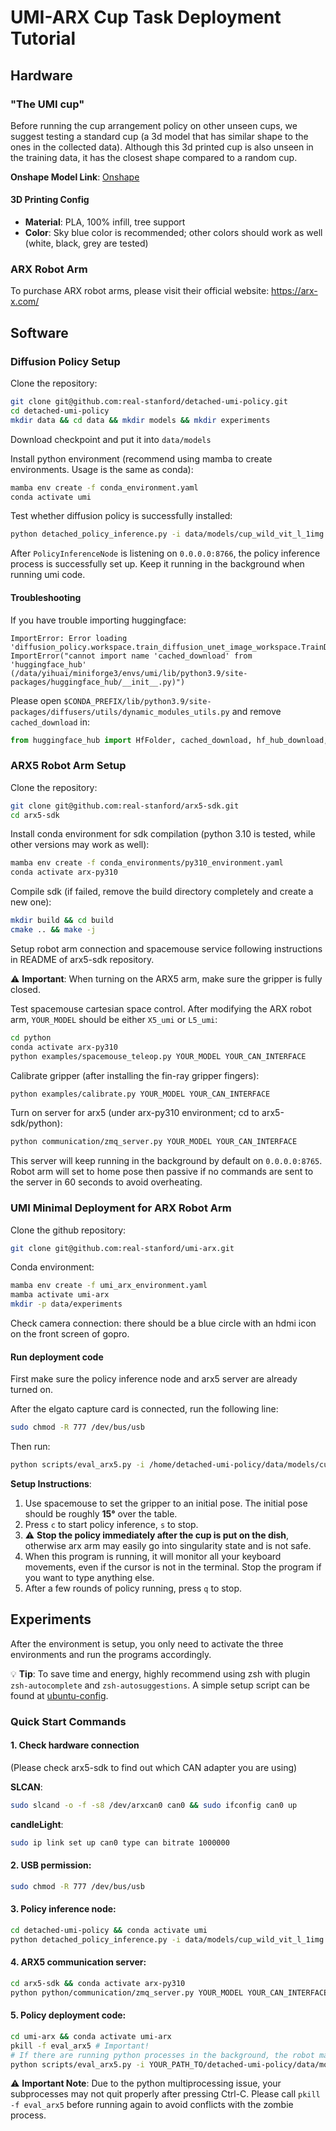 # UMI-ARX Cup Task Deployment Tutorial

## Hardware

### "The UMI cup"

Before running the cup arrangement policy on other unseen cups, we suggest testing a standard cup (a 3d model that has similar shape to the ones in the collected data). Although this 3d printed cup is also unseen in the training data, it has the closest shape compared to a random cup.

**Onshape Model Link**: [Onshape](https://cad.onshape.com/documents/...)

#### 3D Printing Config
- **Material**: PLA, 100% infill, tree support
- **Color**: Sky blue color is recommended; other colors should work as well (white, black, grey are tested)

### ARX Robot Arm
To purchase ARX robot arms, please visit their official website: https://arx-x.com/

## Software

### Diffusion Policy Setup

Clone the repository:
```bash
git clone git@github.com:real-stanford/detached-umi-policy.git
cd detached-umi-policy
mkdir data && cd data && mkdir models && mkdir experiments
```

Download checkpoint and put it into `data/models`

Install python environment (recommend using mamba to create environments. Usage is the same as conda):
```bash
mamba env create -f conda_environment.yaml
conda activate umi
```

Test whether diffusion policy is successfully installed:
```bash
python detached_policy_inference.py -i data/models/cup_wild_vit_l_1img.ckpt
```

After `PolicyInferenceNode` is listening on `0.0.0.0:8766`, the policy inference process is successfully set up. Keep it running in the background when running umi code.

#### Troubleshooting
If you have trouble importing huggingface:
```
ImportError: Error loading 'diffusion_policy.workspace.train_diffusion_unet_image_workspace.TrainDiffusionUnetImageWorkspace':
ImportError("cannot import name 'cached_download' from 'huggingface_hub' (/data/yihuai/miniforge3/envs/umi/lib/python3.9/site-packages/huggingface_hub/__init__.py)")
```

Please open `$CONDA_PREFIX/lib/python3.9/site-packages/diffusers/utils/dynamic_modules_utils.py` and remove `cached_download` in:
```python
from huggingface_hub import HfFolder, cached_download, hf_hub_download, model_info
```

### ARX5 Robot Arm Setup

Clone the repository:
```bash
git clone git@github.com:real-stanford/arx5-sdk.git
cd arx5-sdk
```

Install conda environment for sdk compilation (python 3.10 is tested, while other versions may work as well):
```bash
mamba env create -f conda_environments/py310_environment.yaml
conda activate arx-py310
```

Compile sdk (if failed, remove the build directory completely and create a new one):
```bash
mkdir build && cd build
cmake .. && make -j
```

Setup robot arm connection and spacemouse service following instructions in README of arx5-sdk repository.

⚠️ **Important**: When turning on the ARX5 arm, make sure the gripper is fully closed.

Test spacemouse cartesian space control. After modifying the ARX robot arm, `YOUR_MODEL` should be either `X5_umi` or `L5_umi`:
```bash
cd python
conda activate arx-py310
python examples/spacemouse_teleop.py YOUR_MODEL YOUR_CAN_INTERFACE
```

Calibrate gripper (after installing the fin-ray gripper fingers):
```bash
python examples/calibrate.py YOUR_MODEL YOUR_CAN_INTERFACE
```

Turn on server for arx5 (under arx-py310 environment; cd to arx5-sdk/python):
```bash
python communication/zmq_server.py YOUR_MODEL YOUR_CAN_INTERFACE
```

This server will keep running in the background by default on `0.0.0.0:8765`. Robot arm will set to home pose then passive if no commands are sent to the server in 60 seconds to avoid overheating.

### UMI Minimal Deployment for ARX Robot Arm

Clone the github repository:
```bash
git clone git@github.com:real-stanford/umi-arx.git
```

Conda environment:
```bash
mamba env create -f umi_arx_environment.yaml
mamba activate umi-arx
mkdir -p data/experiments
```

Check camera connection: there should be a blue circle with an hdmi icon on the front screen of gopro.

#### Run deployment code

First make sure the policy inference node and arx5 server are already turned on.

After the elgato capture card is connected, run the following line:
```bash
sudo chmod -R 777 /dev/bus/usb
```

Then run:
```bash
python scripts/eval_arx5.py -i /home/detached-umi-policy/data/models/cup_wild_vit_l_1img.ckpt -o data/experiments/DATE --no_mirror
```

**Setup Instructions**:
1. Use spacemouse to set the gripper to an initial pose. The initial pose should be roughly **15°** over the table.
2. Press `c` to start policy inference, `s` to stop. 
3. ⚠️ **Stop the policy immediately after the cup is put on the dish**, otherwise arx arm may easily go into singularity state and is not safe.
4. When this program is running, it will monitor all your keyboard movements, even if the cursor is not in the terminal. Stop the program if you want to type anything else.
5. After a few rounds of policy running, press `q` to stop.

## Experiments

After the environment is setup, you only need to activate the three environments and run the programs accordingly.

💡 **Tip**: To save time and energy, highly recommend using zsh with plugin `zsh-autocomplete` and `zsh-autosuggestions`. A simple setup script can be found at [ubuntu-config](https://github.com/yihuai-gao/ubuntu-config).

### Quick Start Commands

#### 1. Check hardware connection
(Please check arx5-sdk to find out which CAN adapter you are using)

**SLCAN**:
```bash
sudo slcand -o -f -s8 /dev/arxcan0 can0 && sudo ifconfig can0 up
```

**candleLight**:
```bash
sudo ip link set up can0 type can bitrate 1000000
```

#### 2. USB permission:
```bash
sudo chmod -R 777 /dev/bus/usb
```

#### 3. Policy inference node:
```bash
cd detached-umi-policy && conda activate umi
python detached_policy_inference.py -i data/models/cup_wild_vit_l_1img.ckpt
```

#### 4. ARX5 communication server:
```bash
cd arx5-sdk && conda activate arx-py310
python python/communication/zmq_server.py YOUR_MODEL YOUR_CAN_INTERFACE
```

#### 5. Policy deployment code:
```bash
cd umi-arx && conda activate umi-arx
pkill -f eval_arx5 # Important! 
# If there are running python processes in the background, the robot may move crazily
python scripts/eval_arx5.py -i YOUR_PATH_TO/detached-umi-policy/data/models/cup_wild_vit_l_1img.ckpt -o data/experiments/DATE --no_mirror
```

⚠️ **Important Note**: Due to the python multiprocessing issue, your subprocesses may not quit properly after pressing Ctrl-C. Please call `pkill -f eval_arx5` before running again to avoid conflicts with the zombie process.
